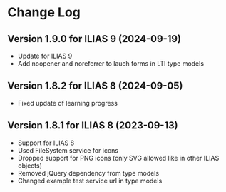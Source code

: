 # Change Log

## Version 1.9.0 for ILIAS 9 (2024-09-19)
* Update for ILIAS 9
* Add noopener and noreferrer to lauch forms in LTI type models

## Version 1.8.2 for ILIAS 8 (2024-09-05)
* Fixed update of learning progress

## Version 1.8.1 for ILIAS 8 (2023-09-13)
* Support for ILIAS 8
* Used FileSystem service for icons
* Dropped support for PNG icons (only SVG allowed like in other ILIAS objects)
* Removed jQuery dependency from type models
* Changed example test service url in type models
